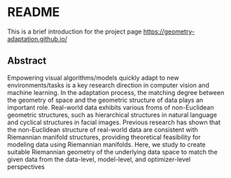 # README

This is a brief introduction for  the project page https://geometry-adaptation.github.io/

## Abstract
Empowering visual algorithms/models quickly adapt to new environments/tasks is a key research direction in computer vision and machine learning. In the adaptation process, the matching degree between the geometry of space and the geometric structure of data plays an important role. Real-world data exhibits various froms of non-Euclidean geometric structures, such as hierarchical structures in natural language and cyclical structures in facial images. Previous research has shown that the non-Euclidean structure of real-world data are consistent with Riemannian manifold structures, providing theoretical feasibility for modeling data using Riemannian manifolds. Here, we study to create suitable Riemannian geometry of the underlying data space to match the given data from the data-level, model-level, and optimizer-level perspectives
